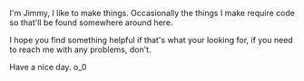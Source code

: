 I'm Jimmy, I like to make things.
Occasionally the things I make require code so that'll be found somewhere around here.

I hope you find something helpful if that's what your looking for, if you need to reach 
me with any problems, don't.

Have a nice day.
o_0
